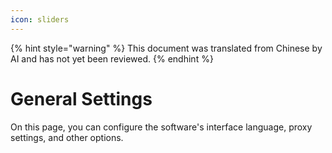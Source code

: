 ```yaml
---
icon: sliders
---
```


{% hint style="warning" %}
This document was translated from Chinese by AI and has not yet been reviewed.
{% endhint %}

# General Settings

On this page, you can configure the software's interface language, proxy settings, and other options.